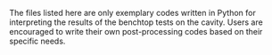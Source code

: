The files listed here are only exemplary codes written in Python for interpreting the results of the benchtop tests on the cavity.
Users are encouraged to write their own post-processing codes based on their specific needs.
